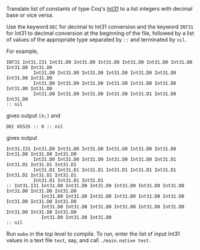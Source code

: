 Translate list of constants of type Coq's [Int31](https://coq.inria.fr/library/Coq.Numbers.Cyclic.Int31.Int31.html) to a list integers with decimal base or vice versa.

Use the keyword `DEC` for decimal to Int31 conversion and the keyword `INT31` for Int31 to decimal conversion at the beginning of the file, followed by a list of values of the appropriate type separated by `::` and terminated by `nil`.

For example,
```
INT31 Int31.I31 Int31.D0 Int31.D0 Int31.D0 Int31.D0 Int31.D0 Int31.D0 Int31.D0 Int31.D0
          Int31.D0 Int31.D0 Int31.D0 Int31.D0 Int31.D0 Int31.D0 Int31.D0 Int31.D0
          Int31.D0 Int31.D0 Int31.D0 Int31.D0 Int31.D0 Int31.D0 Int31.D0 Int31.D0
          Int31.D0 Int31.D0 Int31.D0 Int31.D0 Int31.D1 Int31.D0 Int31.D0 
:: nil
```
gives output `[4;]` and 
```
DEC 65535 :: 0 :: nil
```
gives output 
```
Int31.I31 Int31.D0 Int31.D0 Int31.D0 Int31.D0 Int31.D0 Int31.D0 Int31.D0 Int31.D0 Int31.D0 
          Int31.D0 Int31.D0 Int31.D0 Int31.D0 Int31.D0 Int31.D1 Int31.D1 Int31.D1 Int31.D1 
          Int31.D1 Int31.D1 Int31.D1 Int31.D1 Int31.D1 Int31.D1 Int31.D1 Int31.D1 Int31.D1 
          Int31.D1 Int31.D1 Int31.D1  
:: Int31.I31 Int31.D0 Int31.D0 Int31.D0 Int31.D0 Int31.D0 Int31.D0 Int31.D0 Int31.D0 Int31.D0 
             Int31.D0 Int31.D0 Int31.D0 Int31.D0 Int31.D0 Int31.D0 Int31.D0 Int31.D0 Int31.D0 
             Int31.D0 Int31.D0 Int31.D0 Int31.D0 Int31.D0 Int31.D0 Int31.D0 Int31.D0 Int31.D0 
             Int31.D0 Int31.D0 Int31.D0
:: nil
```
Run `make` in the top level to compile. To run, enter the list of input Int31 values in a text file `test`, say,
and call `./main.native test`. 